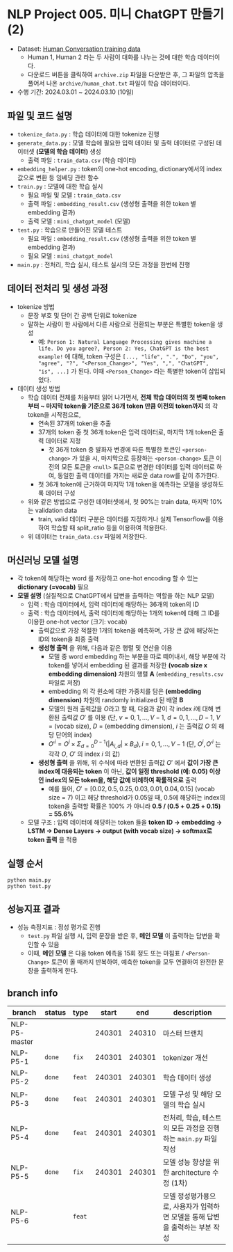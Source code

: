 # NLP Project 005. 미니 ChatGPT 만들기 (2)
* Dataset: [Human Conversation training data](https://www.kaggle.com/datasets/projjal1/human-conversation-training-data)
  * Human 1, Human 2 라는 두 사람이 대화를 나누는 것에 대한 학습 데이터이다.
  * 다운로드 버튼을 클릭하여 ```archive.zip``` 파일을 다운받은 후, 그 파일의 압축을 풀어서 나온 ```archive/human_chat.txt``` 파일이 학습 데이터이다.
* 수행 기간: 2024.03.01 ~ 2024.03.10 (10일)

## 파일 및 코드 설명
* ```tokenize_data.py``` : 학습 데이터에 대한 tokenize 진행
* ```generate_data.py``` : 모델 학습에 필요한 입력 데이터 및 출력 데이터로 구성된 데이터셋 **(모델의 학습 데이터)** 생성
  * 출력 파일 : ```train_data.csv``` (학습 데이터)
* ```embedding_helper.py``` : token의 one-hot encoding, dictionary에서의 index 값으로 변환 등 임베딩 관련 함수
* ```train.py``` : 모델에 대한 학습 실시
  * 필요 파일 및 모델 : ```train_data.csv```
  * 출력 파일 : ```embedding_result.csv``` (생성형 출력을 위한 token 별 embedding 결과)
  * 출력 모델 : ```mini_chatgpt_model``` (모델)
* ```test.py``` : 학습으로 만들어진 모델 테스트
  * 필요 파일 : ```embedding_result.csv``` (생성형 출력을 위한 token 별 embedding 결과)
  * 필요 모델 : ```mini_chatgpt_model```
* ```main.py``` : 전처리, 학습 실시, 테스트 실시의 모든 과정을 한번에 진행

## 데이터 전처리 및 생성 과정
* tokenize 방법
  * 문장 부호 및 단어 간 공백 단위로 tokenize
  * 말하는 사람이 한 사람에서 다른 사람으로 전환되는 부분은 특별한 token을 생성
    * 예: ```Person 1: Natural Language Processing gives machine a life. Do you agree?, Person 2: Yes, ChatGPT is the best example!``` 에 대해, token 구성은 ```[..., "life", ".", "Do", "you", "agree", "?", "<Person_Change>", "Yes", ",", "ChatGPT", "is", ...]``` 가 된다. 이때 ```<Person_Change>``` 라는 특별한 token이 삽입되었다.
* 데이터 생성 방법
  * 학습 데이터 전체를 처음부터 읽어 나가면서, **전체 학습 데이터의 첫 번째 token부터 ~ 마지막 token을 기준으로 36개 token 만큼 이전의 token까지** 의 각 token을 시작점으로,
    * 연속된 37개의 token을 추출
    * 37개의 token 중 첫 36개 token은 입력 데이터로, 마지막 1개 token은 출력 데이터로 지정
      * 첫 36개 token 중 발화자 변경에 따른 특별한 토큰인 ```<person-change>``` 가 있을 시, 마지막으로 등장하는 ```<person-change>``` 토큰 이전의 모든 토큰을 ```<null>``` 토큰으로 변경한 데이터를 입력 데이터로 하여, 동일한 출력 데이터를 가지는 새로운 data row를 같이 추가한다.
    * 첫 36개 token에 근거하여 마지막 1개 token을 예측하는 모델을 생성하도록 데이터 구성
  * 위와 같은 방법으로 구성한 데이터셋에서, 첫 90%는 train data, 마지막 10%는 validation data
    * train, valid 데이터 구분은 데이터를 지정하거나 실제 Tensorflow를 이용하여 학습할 때 split_ratio 등을 이용하여 적용한다.
  * 위 데이터는 ```train_data.csv``` 파일에 저장한다.

## 머신러닝 모델 설명
* 각 token에 해당하는 word 를 저장하고 one-hot encoding 할 수 있는 **dictionary (=vocab)** 필요
* **모델 설명** (실질적으로 ChatGPT에서 답변을 출력하는 역할을 하는 NLP 모델)
  * 입력 : 학습 데이터에서, 입력 데이터에 해당하는 36개의 token의 ID
  * 출력 : 학습 데이터에서, 출력 데이터에 해당하는 1개의 token에 대해 그 ID를 이용한 one-hot vector (크기: vocab) 
    * 출력값으로 가장 적절한 1개의 token을 예측하며, 가장 큰 값에 해당하는 ID의 token을 최종 출력
    * **생성형 출력** 을 위해, 다음과 같은 행렬 및 연산을 이용
      * 모델 중 word embedding 하는 부분을 따로 떼어내서, 해당 부분에 각 token를 넣어서 embedding 된 결과를 저장한 **(vocab size x embedding dimension)** 차원의 행렬 **A** (```embedding_results.csv``` 파일로 저장)
      * embedding 의 각 원소에 대한 가중치를 담은 **(embedding dimension)** 차원의 randomly initialized 된 배열 **B**
      * 모델의 원래 출력값을 $O$라고 할 때, 다음과 같이 각 index $i$에 대해 변환된 출력값 $O'$ 를 이용 (단, $v = 0,1,...,V-1$, $d = 0,1,...,D-1$, $V$ = (vocab size), $D$ = (embedding dimension), $i$ 는 출력값 $O$ 의 해당 단어의 index)
      * $\displaystyle O'^{i} = O^i \times \Sigma_{d=0}^{D-1} (|A_{i,d}| \times B_{d}), i=0,1,...,V-1$ (단, $O^i, O'^i$ 는 각각 $O$, $O'$ 의 index $i$ 의 값)
    * **생성형 출력** 을 위해, 위 수식에 따라 변환된 출력값 $O'$ 에서 **값이 가장 큰 index에 대응되는 token** 이 아닌, **값이 일정 threshold (예: 0.05) 이상인 index의 모든 token을, 해당 값에 비례하여 확률적으로** 출력
      * 예를 들어, $O' = [0.02, 0.5, 0.25, 0.03, 0.01, 0.04, 0.15]$ (vocab size = 7) 이고 해당 threshold가 0.05일 때, 0.5에 해당하는 index의 token을 출력할 확률은 100% 가 아니라 **0.5 / (0.5 + 0.25 + 0.15) = 55.6%**  
  * 모델 구조 : 입력 데이터에 해당하는 token 들을 **token ID -> embedding -> LSTM -> Dense Layers -> output (with vocab size) -> softmax로 token 출력** 을 적용

## 실행 순서
```
python main.py
python test.py
```

## 성능지표 결과
* 성능 측정지표 : 정성 평가로 진행
  * ```test.py``` 파일 실행 시, 입력 문장을 받은 후, **메인 모델** 이 출력하는 답변을 확인할 수 있음
  * 이때, **메인 모델** 은 다음 token 예측을 15회 정도 또는 마침표 / ```<Person-Change>``` 토큰이 올 때까지 반복하여, 예측한 token을 모두 연결하여 완전한 문장을 출력하게 한다.

## branch info
|branch|status|type|start|end|description|
|---|---|---|---|---|---|
|NLP-P5-master|||240301|240310|마스터 브랜치|
|NLP-P5-1|```done```|```fix```|240301|240301|tokenizer 개선|
|NLP-P5-2|```done```|```feat```|240301|240301|학습 데이터 생성|
|NLP-P5-3|```done```|```feat```|240301|240301|모델 구성 및 해당 모델의 학습 실시|
|NLP-P5-4|```done```|```feat```|240301|240301|전처리, 학습, 테스트의 모든 과정을 진행하는 ```main.py``` 파일 작성|
|NLP-P5-5|```done```|```fix```|240301|240301|모델 성능 향상을 위한 architecture 수정 (1차)|
|NLP-P5-6||```feat```|||모델 정성평가용으로, 사용자가 입력하면 모델을 통해 답변을 출력하는 부분 작성|
